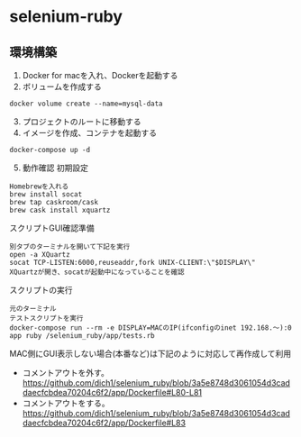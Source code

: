 # selenium-ruby
## 環境構築
1. Docker for macを入れ、Dockerを起動する
2. ボリュームを作成する  
```
docker volume create --name=mysql-data
```
3. プロジェクトのルートに移動する
4. イメージを作成、コンテナを起動する  
```
docker-compose up -d
```
5. 動作確認
初期設定
```
Homebrewを入れる
brew install socat
brew tap caskroom/cask
brew cask install xquartz
```
スクリプトGUI確認準備
```
別タブのターミナルを開いて下記を実行
open -a XQuartz
socat TCP-LISTEN:6000,reuseaddr,fork UNIX-CLIENT:\"$DISPLAY\"
XQuartzが開き、socatが起動中になっていることを確認
```
スクリプトの実行
```
元のターミナル
テストスクリプトを実行
docker-compose run --rm -e DISPLAY=MACのIP(ifconfigのinet 192.168.～):0 app ruby /selenium_ruby/app/tests.rb
```

MAC側にGUI表示しない場合(本番など)は下記のように対応して再作成して利用
- コメントアウトを外す。
https://github.com/dich1/selenium_ruby/blob/3a5e8748d3061054d3caddaecfcbdea70204c6f2/app/Dockerfile#L80-L81
- コメントアウトをする。
https://github.com/dich1/selenium_ruby/blob/3a5e8748d3061054d3caddaecfcbdea70204c6f2/app/Dockerfile#L83
